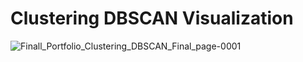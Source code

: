 # Clustering DBSCAN Visualization
![Finall_Portfolio_Clustering_DBSCAN_Final_page-0001]({https://github.com/arsyad29/images/blob/main/1/Finall_Portfolio_Clustering_DBSCAN_Final_page-0001.jpg})

# 
